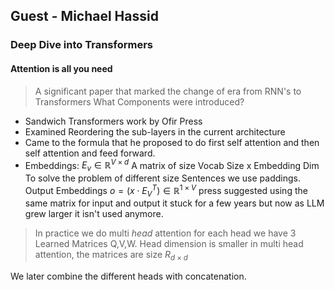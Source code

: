 ## Guest - Michael Hassid

### Deep Dive into Transformers

#### Attention is all you need

> A significant paper that marked the change of era from RNN's to Transformers
> What Components were introduced?

- Sandwich Transformers work by Ofir Press
- Examined Reordering the sub-layers in the current architecture
- Came to the formula that he proposed to do first self attention and then
  self attention and feed forward.
- Embeddings:
  $E_v \in \mathbb{R}^{V \times d}$
  A matrix of size Vocab Size x Embedding Dim
  To solve the problem of different size Sentences we use paddings.
  Output Embeddings
  $o = (x \cdot E_{V}^{T}) \in \mathbb{R}^{1 \times V}$
  press suggested using the same matrix for input and output
  it stuck for a few years but now as LLM grew larger it isn't used anymore.

> In practice we do multi _head_ attention for each head we have 3 Learned Matrices
> Q,V,W.
> Head dimension is smaller in multi head attention, the matrices are size $R_{d\times d}$

We later combine the different heads with concatenation.
